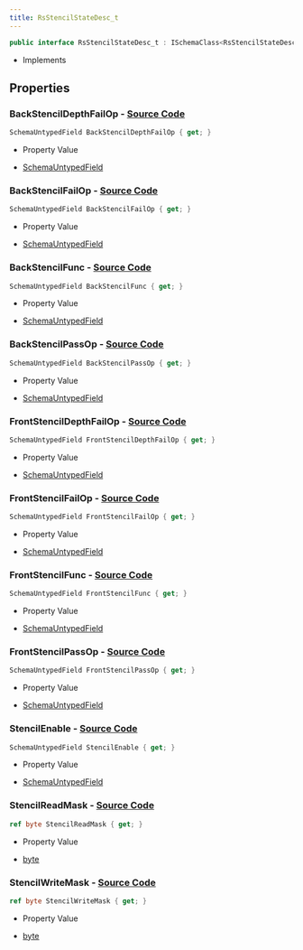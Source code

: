 ```yaml
---
title: RsStencilStateDesc_t
---
```


```csharp
public interface RsStencilStateDesc_t : ISchemaClass<RsStencilStateDesc_t>, ISchemaField, ISchemaClass, INativeHandle
```

- Implements

## Properties

### **BackStencilDepthFailOp** - [Source Code](https://github.com/swiftly-solution/swiftlys2/blob/main/managed/src/SwiftlyS2.Generated/Schemas/Interfaces/RsStencilStateDesc_t.cs#L35)

```csharp
SchemaUntypedField BackStencilDepthFailOp { get; }
```

- Property Value

- [SchemaUntypedField](/docs/api/shared/schemas/schemauntypedfield)

### **BackStencilFailOp** - [Source Code](https://github.com/swiftly-solution/swiftlys2/blob/main/managed/src/SwiftlyS2.Generated/Schemas/Interfaces/RsStencilStateDesc_t.cs#L32)

```csharp
SchemaUntypedField BackStencilFailOp { get; }
```

- Property Value

- [SchemaUntypedField](/docs/api/shared/schemas/schemauntypedfield)

### **BackStencilFunc** - [Source Code](https://github.com/swiftly-solution/swiftlys2/blob/main/managed/src/SwiftlyS2.Generated/Schemas/Interfaces/RsStencilStateDesc_t.cs#L41)

```csharp
SchemaUntypedField BackStencilFunc { get; }
```

- Property Value

- [SchemaUntypedField](/docs/api/shared/schemas/schemauntypedfield)

### **BackStencilPassOp** - [Source Code](https://github.com/swiftly-solution/swiftlys2/blob/main/managed/src/SwiftlyS2.Generated/Schemas/Interfaces/RsStencilStateDesc_t.cs#L38)

```csharp
SchemaUntypedField BackStencilPassOp { get; }
```

- Property Value

- [SchemaUntypedField](/docs/api/shared/schemas/schemauntypedfield)

### **FrontStencilDepthFailOp** - [Source Code](https://github.com/swiftly-solution/swiftlys2/blob/main/managed/src/SwiftlyS2.Generated/Schemas/Interfaces/RsStencilStateDesc_t.cs#L23)

```csharp
SchemaUntypedField FrontStencilDepthFailOp { get; }
```

- Property Value

- [SchemaUntypedField](/docs/api/shared/schemas/schemauntypedfield)

### **FrontStencilFailOp** - [Source Code](https://github.com/swiftly-solution/swiftlys2/blob/main/managed/src/SwiftlyS2.Generated/Schemas/Interfaces/RsStencilStateDesc_t.cs#L20)

```csharp
SchemaUntypedField FrontStencilFailOp { get; }
```

- Property Value

- [SchemaUntypedField](/docs/api/shared/schemas/schemauntypedfield)

### **FrontStencilFunc** - [Source Code](https://github.com/swiftly-solution/swiftlys2/blob/main/managed/src/SwiftlyS2.Generated/Schemas/Interfaces/RsStencilStateDesc_t.cs#L29)

```csharp
SchemaUntypedField FrontStencilFunc { get; }
```

- Property Value

- [SchemaUntypedField](/docs/api/shared/schemas/schemauntypedfield)

### **FrontStencilPassOp** - [Source Code](https://github.com/swiftly-solution/swiftlys2/blob/main/managed/src/SwiftlyS2.Generated/Schemas/Interfaces/RsStencilStateDesc_t.cs#L26)

```csharp
SchemaUntypedField FrontStencilPassOp { get; }
```

- Property Value

- [SchemaUntypedField](/docs/api/shared/schemas/schemauntypedfield)

### **StencilEnable** - [Source Code](https://github.com/swiftly-solution/swiftlys2/blob/main/managed/src/SwiftlyS2.Generated/Schemas/Interfaces/RsStencilStateDesc_t.cs#L17)

```csharp
SchemaUntypedField StencilEnable { get; }
```

- Property Value

- [SchemaUntypedField](/docs/api/shared/schemas/schemauntypedfield)

### **StencilReadMask** - [Source Code](https://github.com/swiftly-solution/swiftlys2/blob/main/managed/src/SwiftlyS2.Generated/Schemas/Interfaces/RsStencilStateDesc_t.cs#L43)

```csharp
ref byte StencilReadMask { get; }
```

- Property Value

- [byte](https://learn.microsoft.com/dotnet/api/system.byte)

### **StencilWriteMask** - [Source Code](https://github.com/swiftly-solution/swiftlys2/blob/main/managed/src/SwiftlyS2.Generated/Schemas/Interfaces/RsStencilStateDesc_t.cs#L45)

```csharp
ref byte StencilWriteMask { get; }
```

- Property Value

- [byte](https://learn.microsoft.com/dotnet/api/system.byte)

